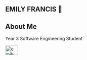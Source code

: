 ## EMILY FRANCIS 👋

## About Me
Year 3 Software Engineering Student

<img align="left" src="https://raw.githubusercontent.com/rahuldkjain/github-profile-readme-generator/master/src/images/icons/Social/linked-in-alt.svg" alt="emily francis" height="30" width="40" />
<p align="left">
<a href="https://www.linkedin.com/in/emily-francis-072419312/" target="Emily Francis"></a>
</p>
